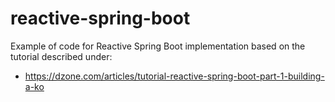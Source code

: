 # reactive-spring-boot
Example of code for Reactive Spring Boot implementation based on the tutorial described under:
* https://dzone.com/articles/tutorial-reactive-spring-boot-part-1-building-a-ko
